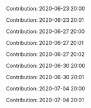 Contribution: 2020-06-23 20:00

Contribution: 2020-06-23 20:01

Contribution: 2020-06-27 20:00

Contribution: 2020-06-27 20:01

Contribution: 2020-06-27 20:02

Contribution: 2020-06-30 20:00

Contribution: 2020-06-30 20:01

Contribution: 2020-07-04 20:00

Contribution: 2020-07-04 20:01


